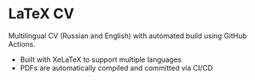 # LaTeX CV

Multilingual CV (Russian and English) with automated build using GitHub Actions.

- Built with XeLaTeX to support multiple languages
- PDFs are automatically compiled and committed via CI/CD